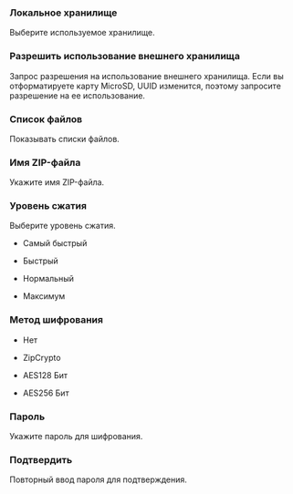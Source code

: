 ### Локальное хранилище

Выберите используемое хранилище. 

### Разрешить  использование внешнего хранилища

Запрос разрешения на использование внешнего хранилища. Если вы отформатируете карту MicroSD, UUID изменится, поэтому запросите разрешение на ее использование. 

### Список файлов

Показывать списки файлов. 

### Имя ZIP-файла

Укажите имя ZIP-файла. 

### Уровень сжатия

Выберите уровень сжатия.

- Самый быстрый

- Быстрый

- Нормальный

- Максимум 

### Метод шифрования

- Нет

- ZipCrypto

- AES128 Бит

- AES256 Бит 

### Пароль

Укажите пароль для шифрования. 

### Подтвердить

Повторный ввод пароля для подтверждения. 
